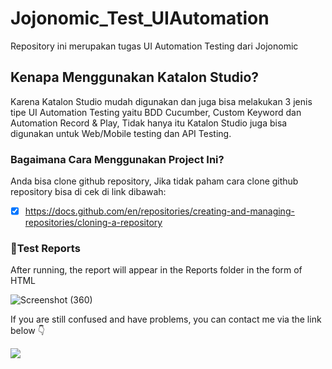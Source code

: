 # Jojonomic_Test_UIAutomation
Repository ini merupakan tugas UI Automation Testing dari Jojonomic

## Kenapa Menggunakan Katalon Studio?
Karena Katalon Studio mudah digunakan dan juga bisa melakukan 3 jenis tipe UI Automation Testing yaitu BDD Cucumber, Custom Keyword dan Automation Record & Play,
Tidak hanya itu Katalon Studio juga bisa digunakan untuk Web/Mobile testing dan API Testing.


### Bagaimana Cara Menggunakan Project Ini?
Anda bisa clone github repository, Jika tidak paham cara clone github repository bisa di cek di link dibawah:
- [x] https://docs.github.com/en/repositories/creating-and-managing-repositories/cloning-a-repository


### 📄Test Reports
After running, the report will appear in the Reports folder in the form of HTML

![Screenshot (360)](https://user-images.githubusercontent.com/80143004/194088690-a52d6cee-ec13-4086-b3b4-16d273b7deb1.png)

If you are still confused and have problems, you can contact me via the link below 👇

<p>
    <a href="mailto: mulkhiputral@gmail.com" target="blank"><img src="https://img.shields.io/badge/-gmail-181717?style=for-the-badge&logo=gmail" /></a>
</p>
